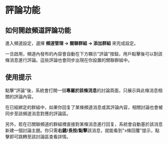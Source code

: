 # 評論功能

## 如何開啟頻道評論功能

進入頻道設定，選擇 **頻道管理 → 關聯群組 → 添加群組** 來完成設定。

一旦啟用，頻道內發布的內容會自動在下方顯示"評論"按鈕，用戶點擊後可以對該條消息進行評論。這些評論也會同步出現在你設置的關聯群組中。

## 使用提示

點擊"評論"後，系統會打開一個**專屬於該條消息**的討論頁面，只展示與此條消息相關的評論內容。

在已經綁定的群組中，如果你回复了某條頻道消息或其評論內容，相關討論也會被同步至該頻道消息對應的評論區。

另外，若在已關聯頻道的群組裡直接對某條消息進行回复，系統會自動基於該消息新建一個討論主題。你只需**右鍵/長按/點擊**該消息，就能看到"x條回覆"提示，點擊即可跳轉至該討論區查看詳情。
